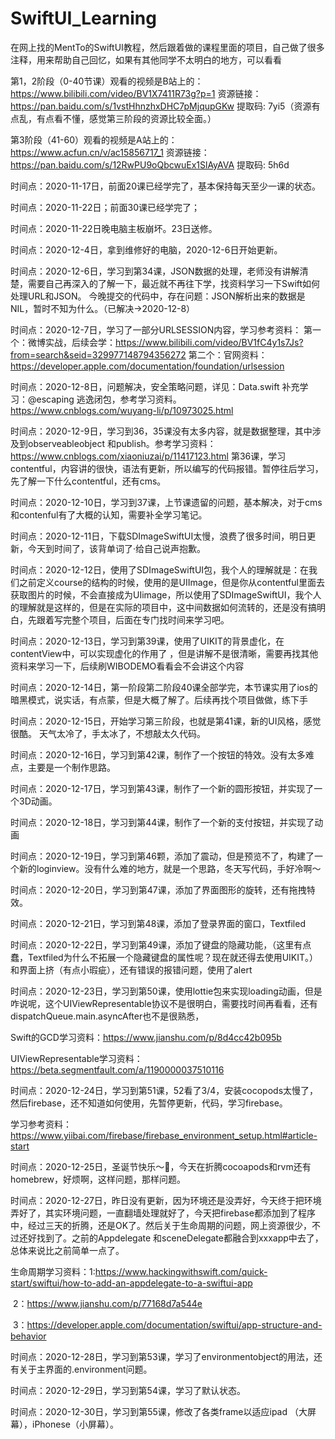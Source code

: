 # SwiftUI_Learning
在网上找的MentTo的SwiftUI教程，然后跟着做的课程里面的项目，自己做了很多注释，用来帮助自己回忆，如果有其他同学不太明白的地方，可以看看



第1，2阶段（0-40节课）观看的视频是B站上的：https://www.bilibili.com/video/BV1X7411R73g?p=1
资源链接： https://pan.baidu.com/s/1vstHhnzhxDHC7pMjqupGKw 提取码: 7yi5（资源有点乱，有点看不懂，感觉第三阶段的资源比较全面。）



第3阶段（41-60）观看的视频是A站上的：https://www.acfun.cn/v/ac15856717_1
资源链接：https://pan.baidu.com/s/12RwPU9oQbcwuEx1SlAyAVA 提取码: 5h6d




时间点：2020-11-17日，前面20课已经学完了，基本保持每天至少一课的状态。

时间点：2020-11-22日；前面30课已经学完了；

时间点：2020-11-22日晚电脑主板崩坏。23日送修。


时间点：2020-12-4日，拿到维修好的电脑，2020-12-6日开始更新。

时间点：2020-12-6日，学习到第34课，JSON数据的处理，老师没有讲解清楚，需要自己再深入的了解一下，最近就不再往下学，找资料学习一下Swift如何处理URL和JSON。
今晚提交的代码中，存在问题：JSON解析出来的数据是NIL，暂时不知为什么。（已解决->2020-12-8）



时间点：2020-12-7日，学习了一部分URLSESSION内容，学习参考资料：
第一个：微博实战，后续会学：https://www.bilibili.com/video/BV1fC4y1s7Js?from=search&seid=329977148794356272
第二个：官网资料：https://developer.apple.com/documentation/foundation/urlsession



时间点：2020-12-8日，问题解决，安全策略问题，详见：Data.swift
补充学习：@escaping 逃逸闭包，参考学习资料。https://www.cnblogs.com/wuyang-li/p/10973025.html



时间点：2020-12-9日，学习到36，35课没有太多内容，就是数据整理，其中涉及到observeableobject 和publish。参考学习资料：https://www.cnblogs.com/xiaoniuzai/p/11417123.html
第36课，学习contentful，内容讲的很快，语法有更新，所以编写的代码报错。暂停往后学习，先了解一下什么contentful，还有cms。



时间点：2020-12-10日，学习到37课，上节课遗留的问题，基本解决，对于cms和contenful有了大概的认知，需要补全学习笔记。

时间点：2020-12-11日，下载SDImageSwiftUI太慢，浪费了很多时间，明日更新，今天到时间了，该背单词了·给自己说声抱歉。

时间点：2020-12-12日，使用了SDImageSwiftUI包，我个人的理解就是：在我们之前定义course的结构的时候，使用的是UIImage，但是你从contentful里面去获取图片的时候，不会直接成为UIimage，所以使用了SDImageSwiftUI，我个人的理解就是这样的，但是在实际的项目中，这中间数据如何流转的，还是没有搞明白，先跟着写完整个项目，后面在专门找时间来学习吧。



时间点：2020-12-13日，学习到第39课，使用了UIKIT的背景虚化，在contentView中，可以实现虚化的作用了 ，但是讲解不是很清晰，需要再找其他资料来学习一下，后续刷WIBODEMO看看会不会讲这个内容 

时间点：2020-12-14日，第一阶段第二阶段40课全部学完，本节课实用了ios的暗黑模式，说实话，有点蒙，但是大概了解了。后续再找个项目做做，练下手

时间点：2020-12-15日，开始学习第三阶段，也就是第41课，新的UI风格，感觉很酷。 天气太冷了，手太冰了，不想敲太久代码。

时间点：2020-12-16日，学习到第42课，制作了一个按钮的特效。没有太多难点，主要是一个制作思路。

时间点：2020-12-17日，学习到第43课，制作了一个新的圆形按钮，并实现了一个3D动画。

时间点：2020-12-18日，学习到第44课，制作了一个新的支付按钮，并实现了动画

时间点：2020-12-19日，学习到第46颗，添加了震动，但是预览不了，构建了一个新的loginview。没有什么难的地方，就是一个思路，冬天写代码，手好冷啊～

时间点：2020-12-20日，学习到第47课，添加了界面图形的旋转，还有拖拽特效。

时间点：2020-12-21日，学习到第48课，添加了登录界面的窗口，Textfiled 

时间点：2020-12-22日，学习到第49课，添加了键盘的隐藏功能，（这里有点蠢，Textfiled为什么不拓展一个隐藏键盘的属性呢？现在就还得去使用UIKIT。）和界面上挤（有点小瑕疵），还有错误的报错问题，使用了alert

时间点：2020-12-23日，学习到第50课，使用lottie包来实现loading动画，但是咋说呢，这个UIViewRepresentable协议不是很明白，需要找时间再看看，还有dispatchQueue.main.asyncAfter也不是很熟悉，

Swift的GCD学习资料：https://www.jianshu.com/p/8d4cc42b095b

UIViewRepresentable学习资料：https://beta.segmentfault.com/a/1190000037510116



时间点：2020-12-24日，学习到第51课，52看了3/4，安装cocopods太慢了，然后firebase，还不知道如何使用，先暂停更新，代码，学习firebase。

学习参考资料：https://www.yiibai.com/firebase/firebase_environment_setup.html#article-start

时间点：2020-12-25日，圣诞节快乐～🍎，今天在折腾cocoapods和rvm还有homebrew，好烦啊，这样问题，那样问题。

时间点：2020-12-27日，昨日没有更新，因为环境还是没弄好，今天终于把环境弄好了，其实环境问题，一直翻墙处理就好了，今天把firebase都添加到了程序中，经过三天的折腾，还是OK了。然后关于生命周期的问题，网上资源很少，不过还好找到了。之前的Appdelegate 和sceneDelegate都融合到xxxapp中去了，总体来说比之前简单一点了。

生命周期学习资料：1:https://www.hackingwithswift.com/quick-start/swiftui/how-to-add-an-appdelegate-to-a-swiftui-app

​								   2：https://www.jianshu.com/p/77168d7a544e

​							 	 3：https://developer.apple.com/documentation/swiftui/app-structure-and-behavior



时间点：2020-12-28日，学习到第53课，学习了environmentobject的用法，还有关于主界面的.environment问题。

时间点：2020-12-29日，学习到第54课，学习了默认状态。

时间点：2020-12-30日，学习到第55课，修改了各类frame以适应ipad （大屏幕），iPhonese（小屏幕）。